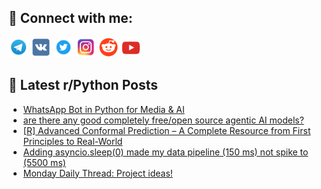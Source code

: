 ## 🔎 Connect with me:
[<img src="https://github.com/bullbesh/bullbesh/blob/main/images/Telegram.png" width="32" height="32" />](https://t.me/bullbesh)
[<img src="https://github.com/bullbesh/bullbesh/blob/main/images/VK.png" width="32" height="32" />](https://vk.com/bullbesh)
[<img src="https://github.com/bullbesh/bullbesh/blob/main/images/Twitter.png" width="32" height="32" />](https://twitter.com/bullbesh1)
[<img src="https://github.com/bullbesh/bullbesh/blob/main/images/Instagram.png" width="32" height="32" />](https://www.instagram.com/bullbesh)
[<img src="https://github.com/bullbesh/bullbesh/blob/main/images/Reddit.png" width="32" height="32" />](https://www.reddit.com/user/bullbesh)
[<img src="https://github.com/bullbesh/bullbesh/blob/main/images/YouTube.png" width="32" height="32" />](https://www.youtube.com/channel/UCtfjRs6uzgq5mfm8S06WTcg)

## 📕 Latest r/Python Posts
<!-- BLOG-POST-LIST:START -->
- [WhatsApp Bot in Python for Media &amp; AI](https://www.reddit.com/r/Python/comments/1mzpa5s/whatsapp_bot_in_python_for_media_ai/)
- [are there any good completely free/open source agentic AI models?](https://www.reddit.com/r/Python/comments/1mzn9jm/are_there_any_good_completely_freeopen_source/)
- [[R] Advanced Conformal Prediction – A Complete Resource from First Principles to Real-World](https://www.reddit.com/r/Python/comments/1mzmaj1/r_advanced_conformal_prediction_a_complete/)
- [Adding asyncio.sleep&lpar;0&rpar; made my data pipeline &lpar;150 ms&rpar; not spike to &lpar;5500 ms&rpar;](https://www.reddit.com/r/Python/comments/1mzcxyc/adding_asynciosleep0_made_my_data_pipeline_150_ms/)
- [Monday Daily Thread: Project ideas!](https://www.reddit.com/r/Python/comments/1mzbnhm/monday_daily_thread_project_ideas/)
<!-- BLOG-POST-LIST:END -->
